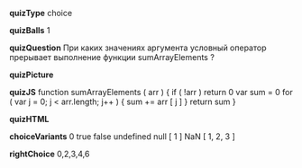 ____quizType____
choice

____quizBalls____
1


____quizQuestion____
При каких значениях аргумента условный оператор прерывает выполнение функции sumArrayElements ?

____quizPicture____


____quizJS____
function sumArrayElements ( arr ) {
    if ( !arr ) return 0
    var sum = 0
    for ( var j = 0;  j < arr.length;  j++ ) {
        sum += arr [ j ]
    }
    return sum
}


____quizHTML____


____choiceVariants____
0
true
false
undefined
null
[ 1 ]
NaN
[ 1, 2, 3 ]



____rightChoice____
0,2,3,4,6
